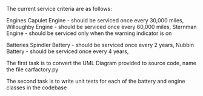 
The current service criteria are as follows:

Engines
Capulet Engine - should be serviced once every 30,000 miles, 
Willoughby Engine - should be serviced once every 60,000 miles, 
Sternman Engine - should be serviced only when the warning indicator is on

Batteries
Spindler Battery - should be serviced once every 2 years, 
Nubbin Battery - should be serviced once every 4 years, 


The first task is to convert the UML Diagram provided to source code, name the file carfactory.py


The second  task is to write unit tests for each of the battery and engine classes in the codebase 
